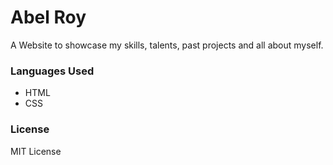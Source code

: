 # Abel Roy

A Website to showcase my skills, talents, past projects and all about myself.

### Languages Used

- HTML
- CSS

### License
MIT License
